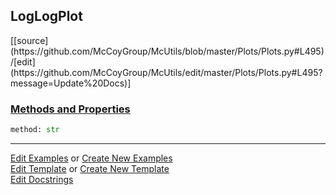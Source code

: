 ## <a id="McUtils.Plots.Plots.LogLogPlot">LogLogPlot</a> 
<div class="docs-source-link" markdown="1">
[[source](https://github.com/McCoyGroup/McUtils/blob/master/Plots/Plots.py#L495)/[edit](https://github.com/McCoyGroup/McUtils/edit/master/Plots/Plots.py#L495?message=Update%20Docs)]
</div>



<div class="collapsible-section">
 <div class="collapsible-section collapsible-section-header" markdown="1">
 
### <a class="collapse-link" data-toggle="collapse" href="#methods">Methods and Properties</a> <a class="float-right" data-toggle="collapse" href="#methods"><i class="fa fa-chevron-down"></i></a>

 </div>
 <div class="collapsible-section collapsible-section-body collapse" id="methods" markdown="1">

```python
method: str
```


 </div>
</div>




___

[Edit Examples](https://github.com/McCoyGroup/McUtils/edit/gh-pages/ci/examples/McUtils/Plots/Plots/LogLogPlot.md) or 
[Create New Examples](https://github.com/McCoyGroup/McUtils/new/gh-pages/?filename=ci/examples/McUtils/Plots/Plots/LogLogPlot.md) <br/>
[Edit Template](https://github.com/McCoyGroup/McUtils/edit/gh-pages/ci/docs/McUtils/Plots/Plots/LogLogPlot.md) or 
[Create New Template](https://github.com/McCoyGroup/McUtils/new/gh-pages/?filename=ci/docs/templates/McUtils/Plots/Plots/LogLogPlot.md) <br/>
[Edit Docstrings](https://github.com/McCoyGroup/McUtils/edit/master/Plots/Plots.py#L495?message=Update%20Docs)
